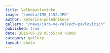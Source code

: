 ```yaml
---
title: Velkopavlovicko
image: "/media/IMG_1152.JPG"
author: katerina-polednikova
gallery: "/news/jaro-ve-velkych-pavlovicich"
published: true
date: 2016-05-29 05:55:48 +0000
category: gallery
layout: photo
---
```

